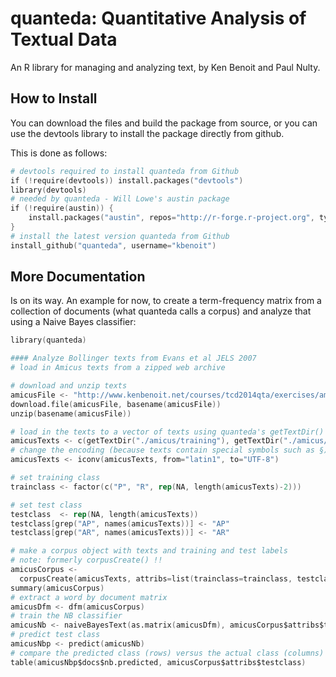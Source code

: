 quanteda: Quantitative Analysis of Textual Data
===============================================

An R library for managing and analyzing text, by Ken Benoit and Paul Nulty.

How to Install
--------------

You can download the files and build the package from source, or you can use the devtools library to install the package directly from github.

This is done as follows:

```S
# devtools required to install quanteda from Github
if (!require(devtools)) install.packages("devtools")
library(devtools)
# needed by quanteda - Will Lowe's austin package
if (!require(austin)) {
    install.packages("austin", repos="http://r-forge.r-project.org", type="source", dependencies=TRUE)
}
# install the latest version quanteda from Github
install_github("quanteda", username="kbenoit")
```
More Documentation
------------------

Is on its way.  An example for now, to create a term-frequency matrix from a collection of documents (what quanteda calls a corpus) and analyze that using a Naive Bayes classifier:

```S
library(quanteda)

#### Analyze Bollinger texts from Evans et al JELS 2007
# load in Amicus texts from a zipped web archive

# download and unzip texts
amicusFile <- "http://www.kenbenoit.net/courses/tcd2014qta/exercises/amicus_curiae.zip"
download.file(amicusFile, basename(amicusFile))
unzip(basename(amicusFile))

# load in the texts to a vector of texts using quanteda's getTextDir()
amicusTexts <- c(getTextDir("./amicus/training"), getTextDir("./amicus/testing"))
# change the encoding (because texts contain special symbols such as §)
amicusTexts <- iconv(amicusTexts, from="latin1", to="UTF-8")

# set training class
trainclass <- factor(c("P", "R", rep(NA, length(amicusTexts)-2)))

# set test class
testclass  <- rep(NA, length(amicusTexts))
testclass[grep("AP", names(amicusTexts))] <- "AP"
testclass[grep("AR", names(amicusTexts))] <- "AR"

# make a corpus object with texts and training and test labels
# note: formerly corpusCreate() !!
amicusCorpus <- 
  corpusCreate(amicusTexts, attribs=list(trainclass=trainclass, testclass=testclass))
summary(amicusCorpus)
# extract a word by document matrix
amicusDfm <- dfm(amicusCorpus)
# train the NB classifier 
amicusNb <- naiveBayesText(as.matrix(amicusDfm), amicusCorpus$attribs$trainclass, smooth=1, prior="uniform")
# predict test class
amicusNbp <- predict(amicusNb)
# compare the predicted class (rows) versus the actual class (columns)
table(amicusNbp$docs$nb.predicted, amicusCorpus$attribs$testclass)
```
